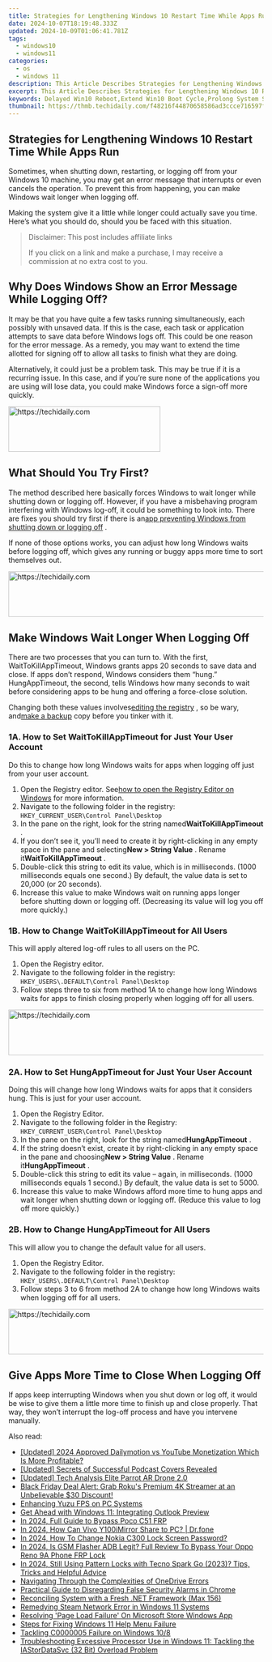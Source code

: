 ```yaml
---
title: Strategies for Lengthening Windows 10 Restart Time While Apps Run
date: 2024-10-07T18:19:48.333Z
updated: 2024-10-09T01:06:41.781Z
tags:
  - windows10
  - windows11
categories:
  - os
  - windows 11
description: This Article Describes Strategies for Lengthening Windows 10 Restart Time While Apps Run
excerpt: This Article Describes Strategies for Lengthening Windows 10 Restart Time While Apps Run
keywords: Delayed Win10 Reboot,Extend Win10 Boot Cycle,Prolong System Startup,Lengthen Win10 Restart Time,Apps Run Before Boot,Halt Windows Loading Fast,Delay Window 10 Rebooting
thumbnail: https://thmb.techidaily.com/f48216f44870658586ad3ccce716597fb01e77f0820fb3295ce715c935d7c91e.jpg
---
```


## Strategies for Lengthening Windows 10 Restart Time While Apps Run

 Sometimes, when shutting down, restarting, or logging off from your Windows 10 machine, you may get an error message that interrupts or even cancels the operation. To prevent this from happening, you can make Windows wait longer when logging off.

 Making the system give it a little while longer could actually save you time. Here’s what you should do, should you be faced with this situation.

>  Disclaimer: This post includes affiliate links
>
>  If you click on a link and make a purchase, I may receive a commission at no extra cost to you.
>

## Why Does Windows Show an Error Message While Logging Off?

 It may be that you have quite a few tasks running simultaneously, each possibly with unsaved data. If this is the case, each task or application attempts to save data before Windows logs off. This could be one reason for the error message. As a remedy, you may want to extend the time allotted for signing off to allow all tasks to finish what they are doing.

 Alternatively, it could just be a problem task. This may be true if it is a recurring issue. In this case, and if you’re sure none of the applications you are using will lose data, you could make Windows force a sign-off more quickly.

<!-- affiliate ads begin -->
<a href="https://aligracehair.sjv.io/c/5597632/1975836/19272" target="_top" id="1975836">
  <img src="//a.impactradius-go.com/display-ad/19272-1975836" border="0" alt="https://techidaily.com" width="300" height="90"/>
</a>
<img height="0" width="0" src="https://aligracehair.sjv.io/i/5597632/1975836/19272" style="position:absolute;visibility:hidden;" border="0" />
<!-- affiliate ads end -->

## What Should You Try First?

 The method described here basically forces Windows to wait longer while shutting down or logging off. However, if you have a misbehaving program interfering with Windows log-off, it could be something to look into. There are fixes you should try first if there is an[app preventing Windows from shutting down or logging off](https://www.makeuseof.com/this-app-preventing-windows-shutting-down-restarting-signing-out-error/) .

 If none of those options works, you can adjust how long Windows waits before logging off, which gives any running or buggy apps more time to sort themselves out.

<!-- affiliate ads begin -->
<a href="https://aligracehair.sjv.io/c/5597632/1880944/19272" target="_top" id="1880944">
  <img src="//a.impactradius-go.com/display-ad/19272-1880944" border="0" alt="https://techidaily.com" width="728" height="90"/>
</a>
<img height="0" width="0" src="https://aligracehair.sjv.io/i/5597632/1880944/19272" style="position:absolute;visibility:hidden;" border="0" />
<!-- affiliate ads end -->

## Make Windows Wait Longer When Logging Off

 There are two processes that you can turn to. With the first, WaitToKillAppTimeout, Windows grants apps 20 seconds to save data and close. If apps don’t respond, Windows considers them “hung.” HungAppTimeout, the second, tells Windows how many seconds to wait before considering apps to be hung and offering a force-close solution.

 Changing both these values involves[editing the registry](https://www.makeuseof.com/tag/what-is-the-windows-registry-editor-and-how-do-i-use-it-makeuseof-explains/) , so be wary, and[make a backup](https://www.makeuseof.com/tag/backup-restore-windows-registry/) copy before you tinker with it.

### 1A. How to Set WaitToKillAppTimeout for Just Your User Account

 Do this to change how long Windows waits for apps when logging off just from your user account.

1. Open the Registry editor. See[how to open the Registry Editor on Windows](https://www.makeuseof.com/windows-11-open-registry-editor/) for more information.
2. Navigate to the following folder in the registry:  
`HKEY_CURRENT_USER\Control Panel\Desktop`
3. In the pane on the right, look for the string named**WaitToKillAppTimeout** .
4. If you don’t see it, you’ll need to create it by right-clicking in any empty space in the pane and selecting**New > String Value** . Rename it**WaitToKillAppTimeout** .
5. Double-click this string to edit its value, which is in milliseconds. (1000 milliseconds equals one second.) By default, the value data is set to 20,000 (or 20 seconds).
6. Increase this value to make Windows wait on running apps longer before shutting down or logging off. (Decreasing its value will log you off more quickly.)

### 1B. How to Change WaitToKillAppTimeout for All Users

This will apply altered log-off rules to all users on the PC.

1. Open the Registry editor.
2. Navigate to the following folder in the registry:  
`HKEY_USERS\.DEFAULT\Control Panel\Desktop`
3. Follow steps three to six from method 1A to change how long Windows waits for apps to finish closing properly when logging off for all users.

<!-- affiliate ads begin -->
<a href="https://appsumo.8odi.net/c/5597632/2049364/7443" target="_top" id="2049364">
  <img src="//a.impactradius-go.com/display-ad/7443-2049364" border="0" alt="https://techidaily.com" width="728" height="90"/>
</a>
<img height="0" width="0" src="https://appsumo.8odi.net/i/5597632/2049364/7443" style="position:absolute;visibility:hidden;" border="0" />
<!-- affiliate ads end -->

### 2A. How to Set HungAppTimeout for Just Your User Account

 Doing this will change how long Windows waits for apps that it considers hung. This is just for your user account.

1. Open the Registry Editor.
2. Navigate to the following folder in the Registry:  
`HKEY_CURRENT_USER\Control Panel\Desktop`
3. In the pane on the right, look for the string named**HungAppTimeout** .
4. If the string doesn’t exist, create it by right-clicking in any empty space in the pane and choosing**New > String Value** . Rename it**HungAppTimeout** .
5. Double-click this string to edit its value – again, in milliseconds. (1000 milliseconds equals 1 second.) By default, the value data is set to 5000.
6. Increase this value to make Windows afford more time to hung apps and wait longer when shutting down or logging off. (Reduce this value to log off more quickly.)

### 2B. How to Change HungAppTimeout for All Users

This will allow you to change the default value for all users.

1. Open the Registry Editor.
2. Navigate to the following folder in the registry:  
`HKEY_USERS\.DEFAULT\Control Panel\Desktop`
3. Follow steps 3 to 6 from method 2A to change how long Windows waits when logging off for all users.

<!-- affiliate ads begin -->
<a href="https://ephamedtechinc.pxf.io/c/5597632/2136618/26400" target="_top" id="2136618">
  <img src="//a.impactradius-go.com/display-ad/26400-2136618" border="0" alt="https://techidaily.com" width="728" height="90"/>
</a>
<img height="0" width="0" src="https://ephamedtechinc.pxf.io/i/5597632/2136618/26400" style="position:absolute;visibility:hidden;" border="0" />
<!-- affiliate ads end -->

## Give Apps More Time to Close When Logging Off

 If apps keep interrupting Windows when you shut down or log off, it would be wise to give them a little more time to finish up and close properly. That way, they won’t interrupt the log-off process and have you intervene manually.

<ins class="adsbygoogle"
     style="display:block"
     data-ad-format="autorelaxed"
     data-ad-client="ca-pub-7571918770474297"
     data-ad-slot="1223367746"></ins>

<ins class="adsbygoogle"
     style="display:block"
     data-ad-client="ca-pub-7571918770474297"
     data-ad-slot="8358498916"
     data-ad-format="auto"
     data-full-width-responsive="true"></ins>

<span class="atpl-alsoreadstyle">Also read:</span>
<div><ul>
<li><a href="https://youtube-docs.techidaily.com/ed-2024-approved-dailymotion-vs-youtube-monetization-which-is-more-profitable/"><u>[Updated] 2024 Approved Dailymotion vs YouTube Monetization Which Is More Profitable?</u></a></li>
<li><a href="https://extra-approaches.techidaily.com/updated-secrets-of-successful-podcast-covers-revealed/"><u>[Updated] Secrets of Successful Podcast Covers Revealed</u></a></li>
<li><a href="https://some-guidance.techidaily.com/updated-tech-analysis-elite-parrot-ar-drone-20/"><u>[Updated] Tech Analysis Elite Parrot AR Drone 2.0</u></a></li>
<li><a href="https://media-tips.techidaily.com/black-friday-deal-alert-grab-rokus-premium-4k-streamer-at-an-unbelievable-30-discount/"><u>Black Friday Deal Alert: Grab Roku's Premium 4K Streamer at an Unbelievable $30 Discount!</u></a></li>
<li><a href="https://win11-tips.techidaily.com/enhancing-yuzu-fps-on-pc-systems/"><u>Enhancing Yuzu FPS on PC Systems</u></a></li>
<li><a href="https://win11-tips.techidaily.com/get-ahead-with-windows-11-integrating-outlook-preview/"><u>Get Ahead with Windows 11: Integrating Outlook Preview</u></a></li>
<li><a href="https://android-frp.techidaily.com/in-2024-full-guide-to-bypass-poco-c51-frp-by-drfone-android/"><u>In 2024, Full Guide to Bypass Poco C51 FRP</u></a></li>
<li><a href="https://screen-mirror.techidaily.com/in-2024-how-can-vivo-y100imirror-share-to-pc-drfone-by-drfone-android/"><u>In 2024, How Can Vivo Y100iMirror Share to PC? | Dr.fone</u></a></li>
<li><a href="https://easy-unlock-android.techidaily.com/in-2024-how-to-change-nokia-c300-lock-screen-password-by-drfone-android/"><u>In 2024, How To Change Nokia C300 Lock Screen Password?</u></a></li>
<li><a href="https://android-frp.techidaily.com/in-2024-is-gsm-flasher-adb-legit-full-review-to-bypass-your-oppo-reno-9a-phone-frp-lock-by-drfone-android/"><u>In 2024, Is GSM Flasher ADB Legit? Full Review To Bypass Your Oppo Reno 9A Phone FRP Lock</u></a></li>
<li><a href="https://unlock-android.techidaily.com/in-2024-still-using-pattern-locks-with-tecno-spark-go-2023-tips-tricks-and-helpful-advice-by-drfone-android/"><u>In 2024, Still Using Pattern Locks with Tecno Spark Go (2023)? Tips, Tricks and Helpful Advice</u></a></li>
<li><a href="https://win11-tips.techidaily.com/navigating-through-the-complexities-of-onedrive-errors/"><u>Navigating Through the Complexities of OneDrive Errors</u></a></li>
<li><a href="https://win11-tips.techidaily.com/practical-guide-to-disregarding-false-security-alarms-in-chrome/"><u>Practical Guide to Disregarding False Security Alarms in Chrome</u></a></li>
<li><a href="https://win11-tips.techidaily.com/reconciling-system-with-a-fresh-net-framework-max-156/"><u>Reconciling System with a Fresh .NET Framework (Max 156)</u></a></li>
<li><a href="https://win11-tips.techidaily.com/remedying-steam-network-error-in-windows-11-systems/"><u>Remedying Steam Network Error in Windows 11 Systems</u></a></li>
<li><a href="https://win11-tips.techidaily.com/resolving-page-load-failure-on-microsoft-store-windows-app/"><u>Resolving 'Page Load Failure' On Microsoft Store Windows App</u></a></li>
<li><a href="https://win11-tips.techidaily.com/steps-for-fixing-windows-11-help-menu-failure/"><u>Steps for Fixing Windows 11 Help Menu Failure</u></a></li>
<li><a href="https://win11-tips.techidaily.com/tackling-c0000005-failure-on-windows-108/"><u>Tackling C0000005 Failure on Windows 10/8</u></a></li>
<li><a href="https://common-error.techidaily.com/troubleshooting-excessive-processor-use-in-windows-11-tackling-the-iastordatasvc-32-bit-overload-problem/"><u>Troubleshooting Excessive Processor Use in Windows 11: Tackling the IAStorDataSvc (32 Bit) Overload Problem</u></a></li>
</ul></div>

